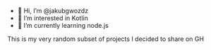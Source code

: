 - 👋 Hi, I’m @jakubgwozdz
- 👀 I’m interested in Kotlin
- 🌱 I’m currently learning node.js

This is my very random subset of projects I decided to share on GH

<!--- - 💞️ I’m looking to collaborate on ... nah, I'm not looking at the moment...
- 📫 How to reach me ... --->

<!---
jakubgwozdz/jakubgwozdz is a ✨ special ✨ repository because its `README.md` (this file) appears on your GitHub profile.
You can click the Preview link to take a look at your changes.
--->
